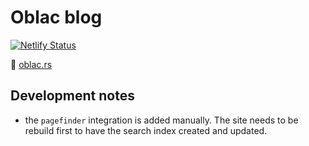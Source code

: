 # Oblac blog

[![Netlify Status](https://api.netlify.com/api/v1/badges/ba8ba248-cb24-4196-b030-e7950bb0ebde/deploy-status)](https://app.netlify.com/sites/oblac-rs/deploys)

🔗 [oblac.rs](https://oblac.rs)

## Development notes

+ the `pagefinder` integration is added manually. The site needs to be rebuild first to have the search index created and updated.
